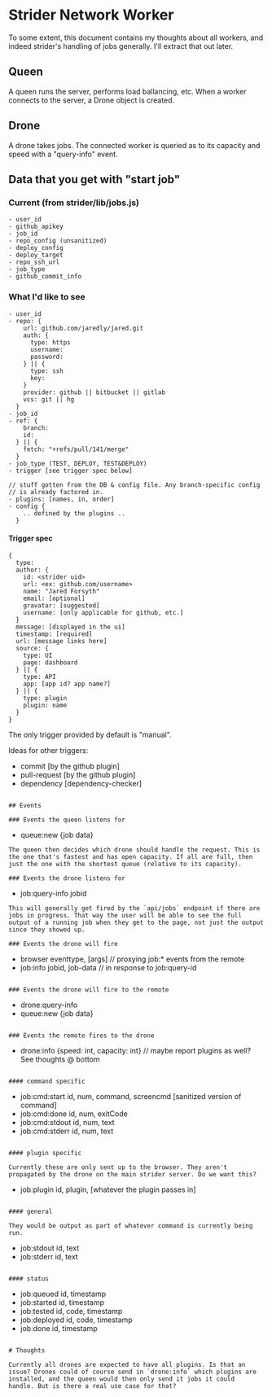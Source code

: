 
# Strider Network Worker
To some extent, this document contains my thoughts about all workers,
and indeed strider's handling of jobs generally. I'll extract that out
later.

## Queen

A queen runs the server, performs load ballancing, etc. When a worker
connects to the server, a Drone object is created.

## Drone

A drone takes jobs. The connected worker is queried as to its capacity
and speed with a "query-info" event.

## Data that you get with "start job"

### Current (from strider/lib/jobs.js)
```
- user_id
- github_apikey
- job_id
- repo_config (unsanitized)
- deploy_config
- deploy_target
- repo_ssh_url
- job_type
- github_commit_info
```
### What I'd like to see
```
- user_id
- repo: {
    url: github.com/jaredly/jared.git
    auth: {
      type: https
      username:
      password:
    } || {
      type: ssh
      key:
    }
    provider: github || bitbucket || gitlab
    vcs: git || hg
  }
- job_id
- ref: {
    branch:
    id:
  } || {
    fetch: "+refs/pull/141/merge"
  }
- job_type (TEST, DEPLOY, TEST&DEPLOY)
- trigger [see trigger spec below]

// stuff gotten from the DB & config file. Any branch-specific config
// is already factored in.
- plugins: [names, in, order]
- config {
    .. defined by the plugins ..
  }
```

#### Trigger spec

```
{
  type:
  author: {
    id: <strider uid>
    url: <ex: github.com/username>
    name: "Jared Forsyth"
    email: [optional]
    gravatar: [suggested]
    username: [only applicable for github, etc.]
  }
  message: [displayed in the ui]
  timestamp: [required]
  url: [message links here]
  source: {
    type: UI
    page: dashboard
  } || {
    type: API
    app: [app id? app name?]
  } || {
    type: plugin
    plugin: name
  }
}
```

The only trigger provided by default is "manual".

Ideas for other triggers:
- commit [by the github plugin]
- pull-request [by the github plugin]
- dependency [dependency-checker]
```

## Events

### Events the queen listens for

```
- queue:new   {job data}
```
The queen then decides which drone should handle the request. This is
the one that's fastest and has open capacity. If all are full, then
just the one with the shortest queue (relative to its capacity).

### Events the drone listens for

```
- job:query-info  jobid
```
This will generally get fired by the `api/jobs` endpoint if there are
jobs in progress. That way the user will be able to see the full
output of a running job when they get to the page, not just the output
since they showed up.

### Events the drone will fire

```
- browser   eventtype, [args]   // proxying job:* events from the remote
- job:info  jobid, job-data     // in response to job:query-id
```

### Events the drone will fire to the remote

```
- drone:query-info
- queue:new         {job data}
```
  
### Events the remote fires to the drone

```
- drone:info     {speed: int, capacity: int} // maybe report plugins as well? See thoughts @ bottom
```

#### command specific

```
- job:cmd:start  id, num, command, screencmd [sanitized version of command]
- job:cmd:done   id, num, exitCode
- job:cmd:stdout id, num, text
- job:cmd:stderr id, num, text
```

#### plugin specific

Currently these are only sent up to the browser. They aren't
propagated by the drone on the main strider server. Do we want this?

```
- job:plugin     id, plugin, [whatever the plugin passes in]
```

#### general

They would be output as part of whatever command is currently being
run.

```
- job:stdout     id, text
- job:stderr     id, text
```

#### status

```
- job:queued     id, timestamp
- job:started    id, timestamp
- job:tested     id, code, timestamp
- job:deployed   id, code, timestamp
- job:done       id, timestamp
```

# Thoughts

Currently all drones are expected to have all plugins. Is that an
issue? Drones could of course send in `drone:info` which plugins are
installed, and the queen would then only send it jobs it could
handle. But is there a real use case for that?